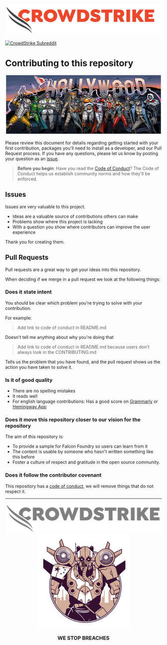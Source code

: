 ![CrowdStrike Falcon](/images/cs-logo.png?raw=true)

[![CrowdStrike Subreddit](https://img.shields.io/badge/-r%2Fcrowdstrike-white?logo=reddit&labelColor=gray&link=https%3A%2F%2Freddit.com%2Fr%2Fcrowdstrike)](https://reddit.com/r/crowdstrike)

# Contributing to this repository

![Hollywood Adversaries](/images/hollywood-adversaries.jpg?raw=true)

Please review this document for details regarding getting started with your first contribution, packages you'll need to install as a developer, and our Pull Request process. If you have any questions, please let us know by posting your question as an [issue](https://github.com/CrowdStrike/foundry-sample-rapid-response/issues).

> **Before you begin**: Have you read the [Code of Conduct](CODE_OF_CONDUCT.md)?
> The Code of Conduct helps us establish community norms and how they'll be enforced.

## Issues

Issues are very valuable to this project.

- Ideas are a valuable source of contributions others can make
- Problems show where this project is lacking
- With a question you show where contributors can improve the user
  experience

Thank you for creating them.

## Pull Requests

Pull requests are a great way to get your ideas into this repository.

When deciding if we merge in a pull request we look at the following
things:

### Does it state intent

You should be clear which problem you're trying to solve with your
contribution.

For example:

> Add link to code of conduct in README.md

Doesn't tell me anything about why you're doing that

> Add link to code of conduct in README.md because users don't always
> look in the CONTRIBUTING.md

Tells us the problem that you have found, and the pull request shows us
the action you have taken to solve it.

### Is it of good quality

- There are no spelling mistakes
- It reads well
- For english language contributions: Has a good score on
  [Grammarly](https://www.grammarly.com) or [Hemingway
  App](https://www.hemingwayapp.com/)

### Does it move this repository closer to our vision for the repository

The aim of this repository is:

- To provide a sample for Falcon Foundry so users can learn from it
- The content is usable by someone who hasn't written something like
  this before
- Foster a culture of respect and gratitude in the open source
  community.

### Does it follow the contributor covenant

This repository has a [code of conduct](CODE_OF_CONDUCT.md), we will
remove things that do not respect it.

---

<p align="center"><img src="/images/cs-logo-footer.png"><br/><img width="300px" src="/images/turbine-panda.png"></p>
<h3><p align="center">WE STOP BREACHES</p></h3>
